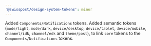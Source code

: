 ```yaml
---
'@swisspost/design-system-tokens': minor
---
```


Added `Components/Notifications` tokens.
Added semantic tokens (`mode/light`, `mode/dark`, `device/desktop`, `device/tablet`, `device/mobile`, `channel/idk`, `channel/edk` and `theme/post`), to link `core` tokens to the `Components/Notifications` tokens.
